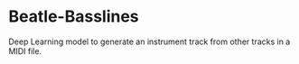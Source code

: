 # Beatle-Basslines
Deep Learning model to generate an instrument track from other tracks in a MIDI file.
